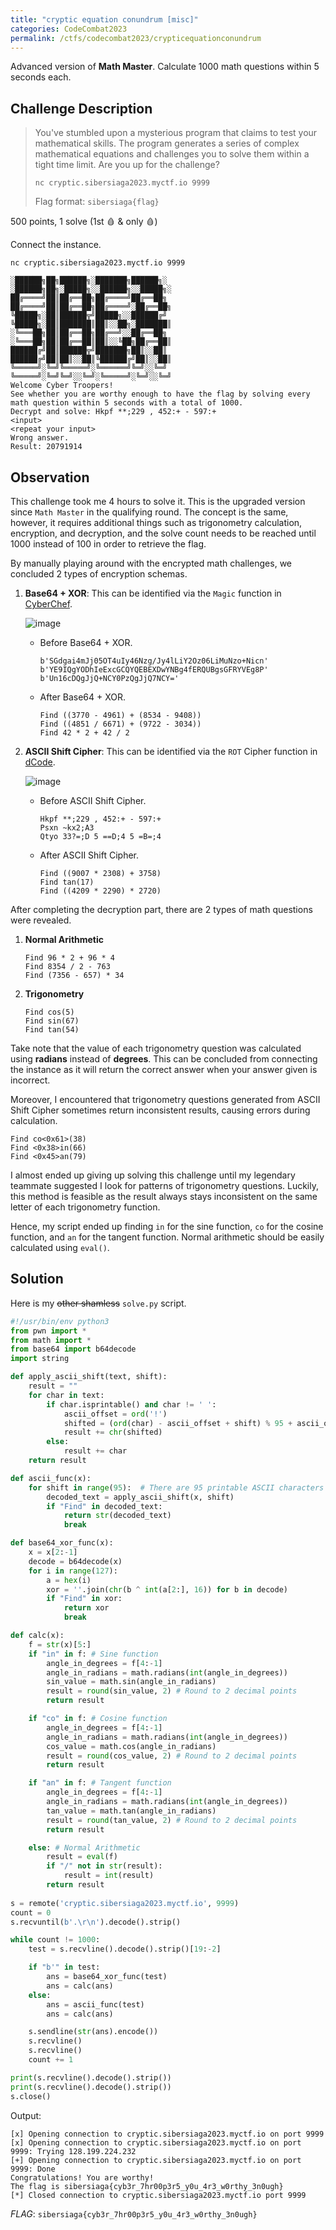 ```yaml
---
title: "cryptic equation conundrum [misc]"
categories: CodeCombat2023
permalink: /ctfs/codecombat2023/crypticequationconundrum
---
```


Advanced version of **Math Master**. Calculate 1000 math questions within 5 seconds each.

## Challenge Description

>You've stumbled upon a mysterious program that claims to test your mathematical skills. The program generates a series of complex mathematical equations and challenges you to solve them within a tight time limit. Are you up for the challenge?
>
>`nc cryptic.sibersiaga2023.myctf.io 9999`
>
>Flag format: `sibersiaga{flag}`

500 points, 1 solve (1st 🩸 & only 🩸)

Connect the instance.

```
nc cryptic.sibersiaga2023.myctf.io 9999

░██████╗██╗██████╗░███████╗██████╗░  ░██████╗██╗░█████╗░░██████╗░░█████╗░
██╔════╝██║██╔══██╗██╔════╝██╔══██╗  ██╔════╝██║██╔══██╗██╔════╝░██╔══██╗
╚█████╗░██║██████╦╝█████╗░░██████╔╝  ╚█████╗░██║███████║██║░░██╗░███████║
░╚═══██╗██║██╔══██╗██╔══╝░░██╔══██╗  ░╚═══██╗██║██╔══██║██║░░╚██╗██╔══██║
██████╔╝██║██████╦╝███████╗██║░░██║  ██████╔╝██║██║░░██║╚██████╔╝██║░░██║
╚═════╝░╚═╝╚═════╝░╚══════╝╚═╝░░╚═╝  ╚═════╝░╚═╝╚═╝░░╚═╝░╚═════╝░╚═╝░░╚═╝
Welcome Cyber Troopers!
See whether you are worthy enough to have the flag by solving every math question within 5 seconds with a total of 1000.
Decrypt and solve: Hkpf **;229 , 452:+ - 597:+
<input>
<repeat your input>
Wrong answer.
Result: 20791914
```

## Observation

This challenge took me 4 hours to solve it. This is the upgraded version since `Math Master` in the qualifying round. The concept is the same, however, it requires additional things such as trigonometry calculation, encryption, and decryption, and the solve count needs to be reached until 1000 instead of 100 in order to retrieve the flag.

By manually playing around with the encrypted math challenges, we concluded 2 types of encryption schemas.

1. **Base64 + XOR**: This can be identified via the `Magic` function in [CyberChef](https://gchq.github.io/CyberChef/).

   ![image](https://github.com/pikaroot/pikaroot.github.io/assets/107750005/210f0fa1-52d3-4042-a98f-9f1fac2e1570)

   - Before Base64 + XOR.

     ```
     b'SGdgai4mJj05OT4uIy46Nzg/Jy4lLiY2Oz06LiMuNzo+Nicn'
     b'YE9IQgYODhIeExcGCQYQEBEXDwYNBg4fERQUBgsGFRYVEg8P'
     b'Un16cDQgJjQ+NCY0PzQgJjQ7NCY='
     ```
   
   - After Base64 + XOR.

     ```
     Find ((3770 - 4961) + (8534 - 9408))
     Find ((4851 / 6671) + (9722 - 3034))
     Find 42 * 2 + 42 / 2
     ```

1. **ASCII Shift Cipher**: This can be identified via the `ROT` Cipher function in [dCode](https://www.dcode.fr/rot-cipher).

   ![image](https://github.com/pikaroot/pikaroot.github.io/assets/107750005/ce55428c-ec37-40e2-9924-b5b2f92cd49b)

   - Before ASCII Shift Cipher.

     ```
     Hkpf **;229 , 452:+ - 597:+
     Psxn ~kx2;A3
     Qtyo 33?=;D 5 ==D;4 5 =B=;4
     ```
  
   - After ASCII Shift Cipher.

     ```
     Find ((9007 * 2308) + 3758)
     Find tan(17)
     Find ((4209 * 2290) * 2720)
     ```

After completing the decryption part, there are 2 types of math questions were revealed.

1. **Normal Arithmetic**
   
   ```
   Find 96 * 2 + 96 * 4
   Find 8354 / 2 - 763
   Find (7356 - 657) * 34
   ```
2. **Trigonometry**
   
   ```
   Find cos(5)
   Find sin(67)
   Find tan(54)
   ```

Take note that the value of each trigonometry question was calculated using **radians** instead of **degrees**. This can be concluded from connecting the instance as it will return the correct answer when your answer given is incorrect.

Moreover, I encountered that trigonometry questions generated from ASCII Shift Cipher sometimes return inconsistent results, causing errors during calculation.

```
Find co<0x61>(38)
Find <0x38>in(66)
Find <0x45>an(79)
```

I almost ended up giving up solving this challenge until my legendary teammate suggested I look for patterns of trigonometry questions. Luckily, this method is feasible as the result always stays inconsistent on the same letter of each trigonometry function.

Hence, my script ended up finding `in` for the sine function, `co` for the cosine function, and `an` for the tangent function. Normal arithmetic should be easily calculated using `eval()`.

## Solution

Here is my ~~other shamless~~ `solve.py` script.

```python
#!/usr/bin/env python3
from pwn import *
from math import *
from base64 import b64decode
import string

def apply_ascii_shift(text, shift):
    result = ""
    for char in text:
        if char.isprintable() and char != ' ':
            ascii_offset = ord('!')
            shifted = (ord(char) - ascii_offset + shift) % 95 + ascii_offset
            result += chr(shifted)
        else:
            result += char
    return result

def ascii_func(x):
	for shift in range(95):  # There are 95 printable ASCII characters
		decoded_text = apply_ascii_shift(x, shift)
		if "Find" in decoded_text:
			return str(decoded_text)
			break

def base64_xor_func(x):
	x = x[2:-1]
	decode = b64decode(x)
	for i in range(127):
		a = hex(i)
		xor = ''.join(chr(b ^ int(a[2:], 16)) for b in decode)
		if "Find" in xor:
			return xor
			break

def calc(x):
	f = str(x)[5:]
	if "in" in f: # Sine function
		angle_in_degrees = f[4:-1]
		angle_in_radians = math.radians(int(angle_in_degrees))
		sin_value = math.sin(angle_in_radians)
		result = round(sin_value, 2) # Round to 2 decimal points
		return result

	if "co" in f: # Cosine function
		angle_in_degrees = f[4:-1]
		angle_in_radians = math.radians(int(angle_in_degrees))
		cos_value = math.cos(angle_in_radians)
		result = round(cos_value, 2) # Round to 2 decimal points
		return result

	if "an" in f: # Tangent function
		angle_in_degrees = f[4:-1]
		angle_in_radians = math.radians(int(angle_in_degrees))
		tan_value = math.tan(angle_in_radians)
		result = round(tan_value, 2) # Round to 2 decimal points
		return result

	else: # Normal Arithmetic
		result = eval(f)
		if "/" not in str(result):
			result = int(result)
		return result
	
s = remote('cryptic.sibersiaga2023.myctf.io', 9999)
count = 0
s.recvuntil(b'.\r\n').decode().strip()

while count != 1000:
	test = s.recvline().decode().strip()[19:-2]

	if "b'" in test:
		ans = base64_xor_func(test)
		ans = calc(ans)
	else:
		ans = ascii_func(test)
		ans = calc(ans)

	s.sendline(str(ans).encode())
	s.recvline()
	s.recvline()
	count += 1

print(s.recvline().decode().strip())
print(s.recvline().decode().strip())
s.close()
```
Output:
```
[x] Opening connection to cryptic.sibersiaga2023.myctf.io on port 9999
[x] Opening connection to cryptic.sibersiaga2023.myctf.io on port 9999: Trying 128.199.224.232
[+] Opening connection to cryptic.sibersiaga2023.myctf.io on port 9999: Done
Congratulations! You are worthy!
The flag is sibersiaga{cyb3r_7hr00p3r5_y0u_4r3_w0rthy_3n0ugh}
[*] Closed connection to cryptic.sibersiaga2023.myctf.io port 9999
```

*FLAG*: `sibersiaga{cyb3r_7hr00p3r5_y0u_4r3_w0rthy_3n0ugh}`
